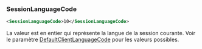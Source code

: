 ### SessionLanguageCode

```xml
<SessionLanguageCode>10</SessionLanguageCode>
```

La valeur est en entier qui représente la langue de la session courante.
Voir le paramètre [DefaultClientLanguageCode](#defaultclientlanguagecode) pour les valeurs possibles.